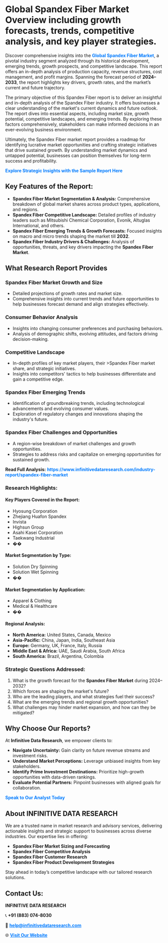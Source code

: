 <h1>Global Spandex Fiber Market Overview including growth forecasts, trends, competitive analysis, and key player strategies.</h1>
<p>
Discover comprehensive insights into the 
<a href="https://www.infinitivedataresearch.com/industry-report/spandex-fiber-market" rel="dofollow" style="color: #007BFF; text-decoration: none;"><strong>Global Spandex Fiber Market</strong></a>, a pivotal industry segment analyzed through its historical development, emerging trends, growth prospects, and competitive landscape. This report offers an in-depth analysis of production capacity, revenue structures, cost management, and profit margins. Spanning the forecast period of <strong>2024–2033</strong>, the report highlights key drivers, growth rates, and the market’s current and future trajectory.
</p>
<p>
The primary objective of this Spandex Fiber report is to deliver an insightful and in-depth analysis of the Spandex Fiber industry. It offers businesses a clear understanding of the market's current dynamics and future outlook. The report dives into essential aspects, including market size, growth potential, competitive landscapes, and emerging trends. By exploring these factors comprehensively, stakeholders can make informed decisions in an ever-evolving business environment.
</p>
<p>
Ultimately, the Spandex Fiber market report provides a roadmap for identifying lucrative market opportunities and crafting strategic initiatives that drive sustained growth. By understanding market dynamics and untapped potential, businesses can position themselves for long-term success and profitability.
</p>
<p>
<a href="https://www.infinitivedataresearch.com/request-sample/reportId=109339" style="color: #007BFF; text-decoration: none;"><strong>Explore Strategic Insights with the Sample Report Here</strong></a>
</p>

<h2>Key Features of the Report:</h2>
<ul>
<li><strong>Spandex Fiber Market Segmentation & Analysis:</strong> Comprehensive breakdown of global market shares across product types, applications, and regions.</li>
<li><strong>Spandex Fiber Competitive Landscape:</strong> Detailed profiles of industry leaders such as Mitsubishi Chemical Corporation, Evonik, Altuglas International, and others.</li>
<li><strong>Spandex Fiber Emerging Trends & Growth Forecasts:</strong> Focused insights on macro and micro trends shaping the market till <strong>2032</strong>.</li>
<li><strong>Spandex Fiber Industry Drivers & Challenges:</strong> Analysis of opportunities, threats, and key drivers impacting the <strong>Spandex Fiber Market</strong>.</li>
</ul>

<h2>What Research Report Provides</h2>
<h3>Spandex Fiber Market Growth and Size</h3>
<ul>
<li>Detailed projections of growth rates and market size.</li>
<li>Comprehensive insights into current trends and future opportunities to help businesses forecast demand and align strategies effectively.</li>
</ul>

<h3>Consumer Behavior Analysis</h3>
<ul>
<li>Insights into changing consumer preferences and purchasing behaviors.</li>
<li>Analysis of demographic shifts, evolving attitudes, and factors driving decision-making.</li>
</ul>

<h3>Competitive Landscape</h3>
<ul>
<li>In-depth profiles of key market players, their >Spandex Fiber market share, and strategic initiatives.</li>
<li>Insights into competitors' tactics to help businesses differentiate and gain a competitive edge.</li>
</ul>

<h3>Spandex Fiber Emerging Trends</h3>
<ul>
<li>Identification of groundbreaking trends, including technological advancements and evolving consumer values.</li>
<li>Exploration of regulatory changes and innovations shaping the industry's future.</li>
</ul>

<h3>Spandex Fiber Challenges and Opportunities</h3>
<ul>
<li>A region-wise breakdown of market challenges and growth opportunities.</li>
<li>Strategies to address risks and capitalize on emerging opportunities for sustained growth.</li>
</ul>
<p><strong>Read Full Analysis:</strong> <a href="https://www.infinitivedataresearch.com/industry-report/spandex-fiber-market" rel="dofollow" style="color: #007BFF; text-decoration: none;"><strong>https://www.infinitivedataresearch.com/industry-report/spandex-fiber-market</strong></a></p>
<h3>Research Highlights:</h3>
<h4>Key Players Covered in the Report:</h4>
<ul><li>Hyosung Corporation</li><li>Zhejiang Huafon Spandex</li><li>Invista</li><li>Highsun Group</li><li>Asahi Kasei Corporation</li><li>Taekwang Industrial</li><li>��</li></ul>
<h4>Market Segmentation by Type:</h4>
<ul><li>Solution Dry Spinning</li><li>Solution Wet Spinning</li><li>��</li></ul>
<h4>Market Segmentation by Application:</h4>
<ul><li>Apparel &amp; Clothing</li><li>Medical &amp; Healthcare</li><li>��</li></ul>

<h4>Regional Analysis:</h4>
<ul>
<li><strong>North America:</strong> United States, Canada, Mexico</li>
<li><strong>Asia-Pacific:</strong> China, Japan, India, Southeast Asia</li>
<li><strong>Europe:</strong> Germany, UK, France, Italy, Russia</li>
<li><strong>Middle East & Africa:</strong> UAE, Saudi Arabia, South Africa</li>
<li><strong>South America:</strong> Brazil, Argentina, Colombia</li>
</ul>

<h3>Strategic Questions Addressed:</h3>
<ol>
<li>What is the growth forecast for the <strong>Spandex Fiber Market</strong> during 2024–2032?</li>
<li>Which forces are shaping the market's future?</li>
<li>Who are the leading players, and what strategies fuel their success?</li>
<li>What are the emerging trends and regional growth opportunities?</li>
<li>What challenges may hinder market expansion, and how can they be mitigated?</li>
</ol>

<h2>Why Choose Our Reports?</h2>
<p>At <strong>Infinitive Data Research</strong>, we empower clients to:</p>
<ul>
<li><strong>Navigate Uncertainty:</strong> Gain clarity on future revenue streams and investment risks.</li>
<li><strong>Understand Market Perceptions:</strong> Leverage unbiased insights from key stakeholders.</li>
<li><strong>Identify Prime Investment Destinations:</strong> Prioritize high-growth opportunities with data-driven rankings.</li>
<li><strong>Evaluate Potential Partners:</strong> Pinpoint businesses with aligned goals for collaboration.</li>
</ul>
<p><a href="https://www.infinitivedataresearch.com/industry-report/spandex-fiber-market" rel="dofollow" style="color: #007BFF; text-decoration: none;"><strong>Speak to Our Analyst Today</strong></a></p>

<h2>About INFINITIVE DATA RESEARCH</h2>
<p>We are a trusted name in market research and advisory services, delivering actionable insights and strategic support to businesses across diverse industries. Our expertise lies in offering:</p>
<ul>
<li><strong>Spandex Fiber Market Sizing and Forecasting</strong></li>
<li><strong>Spandex Fiber Competitive Analysis</strong></li>
<li><strong>Spandex Fiber Customer Research</strong></li>
<li><strong>Spandex Fiber Product Development Strategies</strong></li>
</ul>
<p>Stay ahead in today’s competitive landscape with our tailored research solutions.</p>

<h2>Contact Us:</h2>
<p><strong>INFINITIVE DATA RESEARCH</strong></p>
<p>📞 <strong>+91 (883) 074-8030</strong></p>
<p>📧 <strong><a href="mailto:help@infinitivedataresearch.com" style="color: #007BFF;">help@infinitivedataresearch.com</a></strong></p>
<p>🌐 <strong><a href="https://www.infinitivedataresearch.com" rel="dofollow" style="color: #007BFF;">Visit Our Website</a></strong></p>